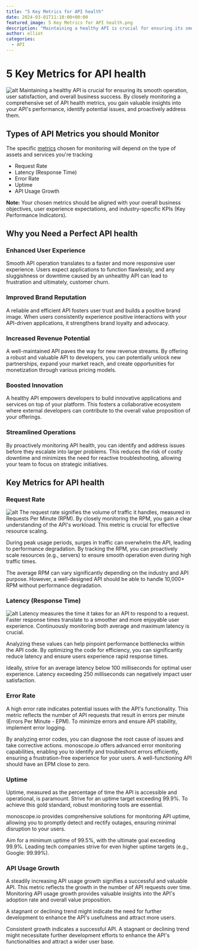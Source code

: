 ```yaml
---
title: "5 Key Metrics for API health"
date: 2024-03-01T11:10:00+00:00
featured_image: 5 Key Metrics for API health.png
description: "Maintaining a healthy API is crucial for ensuring its smooth operation, user satisfaction, and overall business success."
author: elliot
categories:
  - API
---
```


# 5 Key Metrics for API health

![alt](./5%20Key%20Metrics%20for%20API%20health.png)
Maintaining a healthy API is crucial for ensuring its smooth operation, user satisfaction, and overall business success. By closely monitoring a comprehensive set of API health metrics, you gain valuable insights into your API's performance, identify potential issues, and proactively address them.

## Types of API Metrics you should Monitor

The specific [metrics](https://www.commandbar.com/blog/user-retention-metrics/) chosen for monitoring will depend on the type of assets and services you're tracking

- Request Rate
- Latency (Response Time)
- Error Rate
- Uptime
- API Usage Growth

**Note:** Your chosen metrics should be aligned with your overall business objectives, user experience expectations, and industry-specific KPIs (Key Performance Indicators).

## Why you Need a Perfect API health

### Enhanced User Experience

Smooth API operation translates to a faster and more responsive user experience. Users expect applications to function flawlessly, and any sluggishness or downtime caused by an unhealthy API can lead to frustration and ultimately, customer churn.

### Improved Brand Reputation

A reliable and efficient API fosters user trust and builds a positive brand image. When users consistently experience positive interactions with your API-driven applications, it strengthens brand loyalty and advocacy.

### Increased Revenue Potential

A well-maintained API paves the way for new revenue streams. By offering a robust and valuable API to developers, you can potentially unlock new partnerships, expand your market reach, and create opportunities for monetization through various pricing models.

### Boosted Innovation

A healthy API empowers developers to build innovative applications and services on top of your platform. This fosters a collaborative ecosystem where external developers can contribute to the overall value proposition of your offerings.

### Streamlined Operations

By proactively monitoring API health, you can identify and address issues before they escalate into larger problems. This reduces the risk of costly downtime and minimizes the need for reactive troubleshooting, allowing your team to focus on strategic initiatives.

## Key Metrics for API health

### Request Rate

![alt](./Request%20Rate.jpg)
The request rate signifies the volume of traffic it handles, measured in Requests Per Minute (RPM). By closely monitoring the RPM, you gain a clear understanding of the API's workload. This metric is crucial for effective resource scaling.

During peak usage periods, surges in traffic can overwhelm the API, leading to performance degradation. By tracking the RPM, you can proactively scale resources (e.g., servers) to ensure smooth operation even during high traffic times.

The average RPM can vary significantly depending on the industry and API purpose. However, a well-designed API should be able to handle 10,000+ RPM without performance degradation.

### Latency (Response Time)

![alt](./apitoolkit-api-response-time.png)
Latency measures the time it takes for an API to respond to a request. Faster response times translate to a smoother and more enjoyable user experience. Continuously monitoring both average and maximum latency is crucial.

Analyzing these values can help pinpoint performance bottlenecks within the API code. By optimizing the code for efficiency, you can significantly reduce latency and ensure users experience rapid response times.

Ideally, strive for an average latency below 100 milliseconds for optimal user experience. Latency exceeding 250 milliseconds can negatively impact user satisfaction.

### Error Rate

A high error rate indicates potential issues with the API's functionality. This metric reflects the number of API requests that result in errors per minute (Errors Per Minute - EPM). To minimize errors and ensure API stability, implement error logging.

By analyzing error codes, you can diagnose the root cause of issues and take corrective actions. monoscope.io offers advanced error monitoring capabilities, enabling you to identify and troubleshoot errors efficiently, ensuring a frustration-free experience for your users. A well-functioning API should have an EPM close to zero.

### Uptime

Uptime, measured as the percentage of time the API is accessible and operational, is paramount. Strive for an uptime target exceeding 99.9%. To achieve this gold standard, robust monitoring tools are essential.

monoscope.io provides comprehensive solutions for monitoring API uptime, allowing you to promptly detect and rectify outages, ensuring minimal disruption to your users.

Aim for a minimum uptime of 99.5%, with the ultimate goal exceeding 99.9%. Leading tech companies strive for even higher uptime targets (e.g., Google: 99.99%).

### API Usage Growth

A steadily increasing API usage growth signifies a successful and valuable API. This metric reflects the growth in the number of API requests over time. Monitoring API usage growth provides valuable insights into the API's adoption rate and overall value proposition.

A stagnant or declining trend might indicate the need for further development to enhance the API's usefulness and attract more users.

Consistent growth indicates a successful API. A stagnant or declining trend might necessitate further development efforts to enhance the API's functionalities and attract a wider user base.
